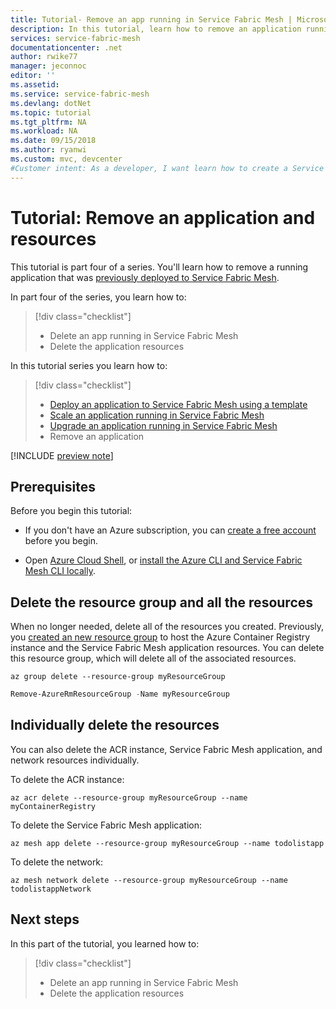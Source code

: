 ```yaml
---
title: Tutorial- Remove an app running in Service Fabric Mesh | Microsoft Docs
description: In this tutorial, learn how to remove an application running in Service Fabric Mesh and delete resources.
services: service-fabric-mesh
documentationcenter: .net
author: rwike77
manager: jeconnoc
editor: ''
ms.assetid:  
ms.service: service-fabric-mesh
ms.devlang: dotNet
ms.topic: tutorial
ms.tgt_pltfrm: NA
ms.workload: NA
ms.date: 09/15/2018
ms.author: ryanwi
ms.custom: mvc, devcenter
#Customer intent: As a developer, I want learn how to create a Service Fabric Mesh app that communicates with another service, and then publish it to Azure.
---
```


# Tutorial: Remove an application and resources

This tutorial is part four of a series. You'll learn how to remove a running application that was [previously deployed to Service Fabric Mesh](service-fabric-mesh-tutorial-template-deploy-app.md). 

In part four of the series, you learn how to:

> [!div class="checklist"]
> * Delete an app running in Service Fabric Mesh
> * Delete the application resources

In this tutorial series you learn how to:
> [!div class="checklist"]
> * [Deploy an application to Service Fabric Mesh using a template](service-fabric-mesh-tutorial-template-deploy-app.md)
> * [Scale an application running in Service Fabric Mesh](service-fabric-mesh-tutorial-template-scale-services.md)
> * [Upgrade an application running in Service Fabric Mesh](service-fabric-mesh-tutorial-template-upgrade-app.md)
> * Remove an application

[!INCLUDE [preview note](./includes/include-preview-note.md)]

## Prerequisites

Before you begin this tutorial:

* If you don't have an Azure subscription, you can [create a free account](https://azure.microsoft.com/free/?WT.mc_id=A261C142F) before you begin.

* Open [Azure Cloud Shell](service-fabric-mesh-howto-setup-cli.md), or [install the Azure CLI and Service Fabric Mesh CLI locally](service-fabric-mesh-howto-setup-cli.md#install-the-service-fabric-mesh-cli-locally).

## Delete the resource group and all the resources

When no longer needed, delete all of the resources you created. Previously, you [created an new resource group](service-fabric-mesh-tutorial-template-deploy-app.md#create-a-container-registry) to host the Azure Container Registry instance and the Service Fabric Mesh application resources.  You can delete this resource group, which will delete all of the associated resources.

```azurecli
az group delete --resource-group myResourceGroup
```

```powershell
Remove-AzureRmResourceGroup -Name myResourceGroup
```

## Individually delete the resources
You can also delete the ACR instance, Service Fabric Mesh application, and network resources individually.

To delete the ACR instance:

```azurecli
az acr delete --resource-group myResourceGroup --name myContainerRegistry
```

To delete the Service Fabric Mesh application:

```azurecli
az mesh app delete --resource-group myResourceGroup --name todolistapp
```

To delete the network:
```azurecli
az mesh network delete --resource-group myResourceGroup --name todolistappNetwork
```

## Next steps

In this part of the tutorial, you learned how to:

> [!div class="checklist"]
> * Delete an app running in Service Fabric Mesh
> * Delete the application resources